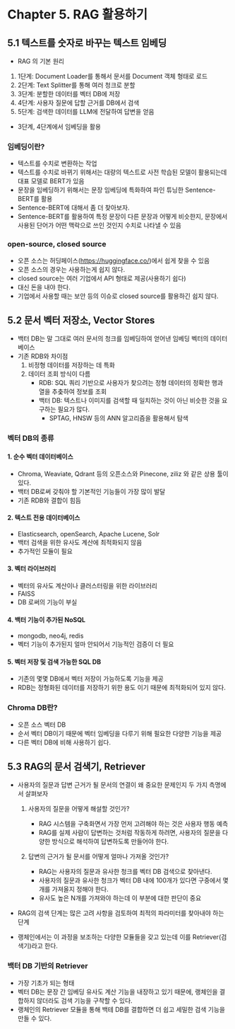 # Chapter 5. RAG 활용하기

## 5.1 텍스트를 숫자로 바꾸는 텍스트 임베딩

* RAG 의 기본 원리

1. 1단계: Document Loader를 통해서 문서를 Document 객체 형태로 로드
1. 2단계: Text Splitter를 통해 여러 청크로 분할
1. 3단계: 분할한 데이터를 벡터 DB에 저장
1. 4단계: 사용자 질문에 답할 근거를 DB에서 검색
1. 5단계: 검색한 데이터를 LLM에 전달하여 답변을 얻음

* 3단계, 4단계에서 임베딩을 활용

### 임베딩이란?

* 텍스트를 수치로 변환하는 작업
* 텍스트를 수치로 바뀌기 위해서는 대량의 텍스트로 사전 학습된 모델이 활용되는데 대표 모델로 BERT가 있음
* 문장을 임베딩하기 위해서는 문장 임베딩에 특화하여 파인 튜닝한 Sentence-BERT를 활용
* Sentence-BERT에 대해서 좀 더 찾아보자.
* Sentence-BERT를 활용하여 특정 문장이 다른 문장과 어떻게 비슷한지, 문장에서 사용된 단어가 어떤 맥락으로 쓰인 것인지 수치로 나타낼 수 있음

### open-source, closed source

* 오픈 소스는 허딩페이스(https://huggingface.co/)에서 쉽게 찾을 수 있음
* 오픈 소스의 경우는 사용하는게 쉽지 않다.
* closed source는 여러 기업에서 API 형태로 제공(사용하기 쉽다)
* 대신 돈을 내야 한다.
* 기업에서 사용할 때는 보안 등의 이슈로 closed source를 활용하긴 쉽지 않다.


## 5.2 문서 벡터 저장소, Vector Stores

* 백터 DB는 말 그대로 여러 문서의 청크를 임베딩하여 얻어낸 임베딩 벡터의 데이터베이스
* 기존 RDB와 차이점
   1. 비정형 데이터를 저장하는 데 특화
   2. 데이터 조회 방식이 다름
      * RDB: SQL 쿼리 기반으로 사용자가 찾으려는 정형 데이터의 정확한 행과 열을 추춪하여 정보를 조회
      * 백터 DB: 텍스트나 이미지를 검색할 때 일치하는 것이 아닌 비슷한 것을 요구하는 필요가 많다.
        * SPTAG, HNSW 등의 ANN 알고리즘을 활용해서 탐색

### 벡터 DB의 종류

#### 1. 순수 벡터 데이터베이스

* Chroma, Weaviate, Qdrant 등의 오픈소스와 Pinecone, ziliz 와 같은 상용 툴이 있다.
* 백터 DB로써 갖춰야 할 기본적인 기능들이 가장 많이 발달
* 기존 RDB와 결합이 힘듬

#### 2. 텍스트 전용 데이터베이스

* Elasticsearch, openSearch, Apache Lucene, Solr
* 백터 검색을 위한 유사도 계산에 최적화되지 않음
* 추가적인 모듈이 필요

#### 3. 벡터 라이브러리

* 벡터의 유사도 계산이나 클러스터링을 위한 라이브러리
* FAISS
* DB 로써의 기능이 부실

#### 4. 백터 기능이 추가된 NoSQL

* mongodb, neo4j, redis
* 벡터 기능이 추가된지 얼마 안되어서 기능적인 검증이 더 필요

#### 5. 벡터 저장 및 검색 가능한 SQL DB

* 기존의 몇몇 DB에서 벡터 저장이 가능하도록 기능을 제공
* RDB는 정형화된 데이터를 저장하기 위한 용도 이기 때문에 최적화되어 있지 않다.


### Chroma DB란?

* 오픈 소스 벡터 DB
* 순서 벡터 DB이기 때문에 벡터 임베딩을 다루기 위해 필요한 다양한 기능을 제공
* 다른 벡터 DB에 비해 사용하기 쉽다.

## 5.3 RAG의 문서 검색기, Retriever

* 사용자의 질문과 답변 근거가 될 문서의 연결이 왜 중요한 문제인지 두 가지 측명에서 살펴보자
   1. 사용자의 질문을 어떻게 해설할 것인가?
      * RAG 시스템을 구축화면서 가장 먼저 고려해야 하는 것은 사용자 행동 예측
      * RAG를 실제 사람이 답변하는 것처럼 작동하게 하려면, 사용자의 질문을 다양한 방식으로 해석하여 답변하도록 만들어야 한다.

   2. 답변의 근거가 될 문서를 어떻게 얼마나 가져올 것인가?
      * RAG는 사용자의 질문과 유사한 청크를 벡터 DB 검색으로 찾아낸다.
      * 사용자의 질문과 유사한 청크가 벡터 DB 내에 100개가 있다면 구중에서 몇 개를 가져올지 정해야 한다.
      * 유사도 높은 N개를 가져와야 하는데 이 부분에 대한 판단이 중요

* RAG의 검색 단계는 많은 고려 사항을 검토하여 최적의 파라미터를 찾아내야 하는 단계
* 랭체인에서는 이 과정을 보조하는 다양한 모듈들을 갖고 있는데 이를 Retriever(검색기)라고 한다.

### 백터 DB 기반의 Retriever

* 가장 기초가 되는 형태
* 벡터 DB는 문장 간 임베딩 유사도 계산 기능을 내장하고 있기 때문에, 랭체인을 결합하지 않더라도 검색 기능을 구착할 수 있다.
* 랭체인의 Retriever 모듈을 통해 백테 DB를 결합하면 더 쉽고 세밀한 검색 기능을 만들 수 있다.




